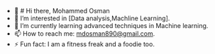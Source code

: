 - 👋 # Hi there, Mohammed Osman 
- 👀 I’m interested in [Data analysis,Machline Learning].
- 🌱 I’m currently learning advanced techniques in Machine learning.
- 📫 How to reach me: mdosman890@gmail.com.
- ⚡ Fun fact: I am a fitness freak and a foodie too.

<!---
MdOsman890/MdOsman890 is a ✨ special ✨ repository because its `README.md` (this file) appears on your GitHub profile.
You can click the Preview link to take a look at your changes.
--->
